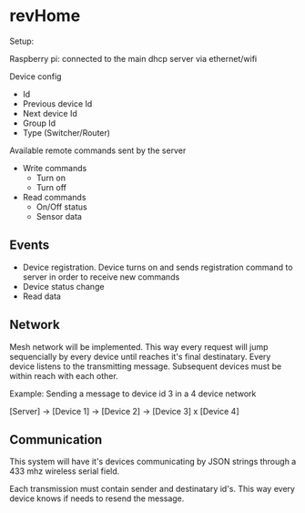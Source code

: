 revHome
=======

Setup:

Raspberry pi:
  connected to the main dhcp server via ethernet/wifi


Device config
  - Id
  - Previous device Id
  - Next device Id
  - Group Id
  - Type (Switcher/Router)

Available remote commands sent by the server
  - Write commands
    - Turn on
    - Turn off
  - Read commands
    - On/Off status
    - Sensor data


Events
-
  - Device registration. Device turns on and sends registration command to server in order to receive new commands
  - Device status change
  - Read data
  
Network
-
  Mesh network will be implemented. This way every request will jump sequencially by every device until reaches it's final destinatary. Every device listens to the transmitting message. Subsequent devices must be within reach with each other.

  Example: Sending a message to device id 3 in a 4 device network
  
  [Server] -> [Device 1] -> [Device 2] -> [Device 3] x [Device 4]
  
Communication
-
  This system will have it's devices communicating by JSON strings through a 433 mhz wireless serial field.
  
  Each transmission must contain sender and destinatary id's. This way every device knows if needs to resend the message.
